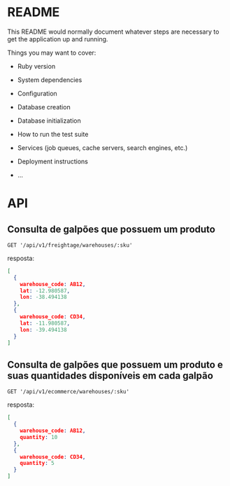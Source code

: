 # README

This README would normally document whatever steps are necessary to get the
application up and running.

Things you may want to cover:

* Ruby version

* System dependencies

* Configuration

* Database creation

* Database initialization

* How to run the test suite

* Services (job queues, cache servers, search engines, etc.)

* Deployment instructions

* ...


# API

## Consulta de galpões que possuem um produto

```
GET '/api/v1/freightage/warehouses/:sku'
```

resposta:

```json
[
  {
    warehouse_code: AB12,
    lat: -12.980587,
    lon: -38.494138
  },
  {
    warehouse_code: CD34,
    lat: -11.980587,
    lon: -39.494138
  }
]
```


## Consulta de galpões que possuem um produto e suas quantidades disponíveis em cada galpão

```
GET '/api/v1/ecommerce/warehouses/:sku'
```

resposta:

```json
[
  {
    warehouse_code: AB12,
    quantity: 10
  },
  {
    warehouse_code: CD34,
    quantity: 5
  }
]
```